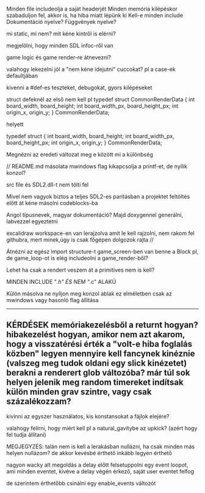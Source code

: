 Minden file includeolja a saját headerjét
Minden memória kilépéskor szabaduljon fel, akkor is, ha hiba miatt lépünk ki
Kell-e minden include
Dokumentáció nyelve? Függvények nyelve?

mi static, mi nem? mit kéne kintről is elérni?

megjelölni, hogy minden SDL infoc-ről van

game logic és game render-re átnevezni?

valahogy lekezelni jól a "nem kéne idejutni" cuccokat? pl a case-ek defaultjában

kivenni a #def-es teszteket, debugokat, gyors kilépéseket

struct defeknél az első nem kell
pl
typedef struct CommonRenderData {
    int board_width, board_height;
    int board_width_px, board_height_px;
    int origin_x, origin_y;
} CommonRenderData;

helyett

typedef struct {
    int board_width, board_height;
    int board_width_px, board_height_px;
    int origin_x, origin_y;
} CommonRenderData;

Megnézni az eredeti változat meg e között mi a különbség

// README.md másolata
mwindows flag kikapcsolja a printf-et, de nyílik konzol?

src file és SDL2.dll-t nem tölti fel

Mivel nem vagyok biztos a teljes SDL2-es paritásban a projektet feltöltés előtt át kéne másolni codeblocks-ba

Angol típusnevek, magyar dokumentáció? Majd doxygennel generálni, labvezzel egyeztetni

excalidraw workspace-en van lerajzolva amit le kell rajzolni, nem rakom fel githubra, mert minek,úgy is csak főgépen dolgozok rajta
//

Átnézni az egész import structure-t
game_screen-ben van benne a Block pl, de game_loop-ot is elég includeolni a game_render-ből?

Lehet ha csak a rendert veszem át a primitives nem is kell?

MINDEN INCLUDE "*.h" ÉS NEM "*.c" ALAKÚ

Külön másolva ne nyíljon meg konzol ablak
ez elméletben csak az mwindows vagy hasonló flag állítása



---
KÉRDÉSEK
memóriakezelésből a returnt hogyan?
hibakezelést hogyan, amikor nem azt akarom, hogy a visszatérési érték a "volt-e hiba foglalás közben" legyen
mennyire kell fancynek kinéznie (valszeg meg tudok oldani egy slick kinézetet)
berakni a renderert glob változóba? már túl sok helyen jelenik meg random
timereket indítsak külön minden grav szintre, vagy csak százalékozzam?
---
kivinni az egyszer használatos, kis konstansokat a fájlok elejére?

valahogy felírni, hogy miért kell pl a natural_gavitybe az upkick? (azért hogy fel tudja állítani)

MEGJEGYZÉS: talán nem is kell a lerakásban nullázni, ha csak minden más helyen nullázom?
de akkor kevésbé érthető
inkább legyen érthető

nagyon wacky alt megoldás a delay előtt felsetuppolni egy event loopot, ami minden eventet, kivéve a delay végén érkező, saját user eventet felfog

de szerintem érthetőbb csinálni egy enable_events változót